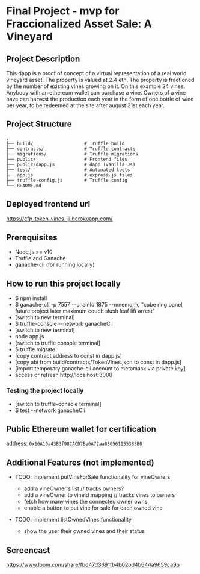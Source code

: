 
# Final Project - mvp for Fraccionalized Asset Sale: A Vineyard

## Project Description
This dapp is a proof of concept of a virtual representation of a real world vineyard asset. The property is valued at 2.4 eth. The property is fractioned by the number of existing vines growing on it. On this example 24 vines. Anybody with an ethereum wallet can purchase a vine. Owners of a vine have can harvest the production each year in the form of one bottle of wine per year, to be redeemed at the site after august 31st each year.

## Project Structure
```
.
├── build/                   # Truffle build 
├── contracts/               # Truffle contracts 
├── migrations/              # Truffle migrations 
├── public/                  # Frontend files
├── public/dapp.js           # dapp (vanilla Js)
├── test/                    # Automated tests 
├── app.js                   # express.js files
├── truffle-config.js        # Truffle config
└── README.md

```

## Deployed frontend url

https://cfp-token-vines-jjl.herokuapp.com/


## Prerequisites

- Node.js >= v10
- Truffle and Ganache
- ganache-cli (for running locally) 

## How to run this project locally

- $ npm install
- $ ganache-cli -p 7557 --chainId 1875 --mnemonic "cube ring panel future project later maximum couch slush leaf lift arrest"
- [switch to new terminal]
- $ truffle-console --network ganacheCli
- [switch to new terminal]
- node app.js
- [switch to truffle console terminal]
- $ truffle migrate 
- [copy contract address to const in dapp.js]
- [copy abi from build/contracts/TokenVines.json to const in dapp.js]
- [import temporary ganache-cli account to metamask via private key]
- access or refresh http://localhost:3000

### Testing the project locally

- [switch to truffle-console terminal] 
- $ test --network ganacheCli

## Public Ethereum wallet for certification

address: `0x16A10a43B3f98CACD7Be6A72aa830561155385B0`

## Additional Features (not implemented)

- TODO: implement putVineForSale functionality for vineOwners

    - add a vineOwner's list // tracks owners?
    - add a vineOwner to vineId mapping // tracks vines to owners
    - fetch how many vines the connected owner owns
    - enable a button to put vine for sale for each owned vine

- TODO: implement listOwnedVines functionality
    - show the user their owned vines and their status

## Screencast

https://www.loom.com/share/fbd47d3691fb4b02bd4b644a9659ca9b